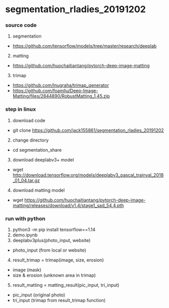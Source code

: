 # segmentation_rladies_20191202

### source code
1. segmentation
*   https://github.com/tensorflow/models/tree/master/research/deeplab
2. matting
*   https://github.com/huochaitiantang/pytorch-deep-image-matting
3. trimap
*   https://github.com/lnugraha/trimap_generator
*   https://github.com/foamliu/Deep-Image-Matting/files/2844890/RobustMatting_1.45.zip

### step in linux
1. download code
*   git clone https://github.com/jack155861/segmentation_rladies_20191202
2. change directory
*   cd segmentation_share
3. download deeplabv3+ model
*   wget http://download.tensorflow.org/models/deeplabv3_pascal_trainval_2018_01_04.tar.gz
4. download matting model
*   wget https://github.com/huochaitiantang/pytorch-deep-image-matting/releases/download/v1.4/stage1_sad_54.4.pth

### run with python
1. python3 -m pip install tensorflow==1.14
2. demo.ipynb
3. deeplabv3plus(photo_input, website)
*   photo_input (from local or website)
4. result_trimap = trimap(image, size, erosion)
*   image (mask)
*   size & erosion (unknown area in trimap)
5. result_matting = matting_result(pic_input, tri_input)
*   pic_input (original photo)
*   tri_input (trimap from result_trimap function)

